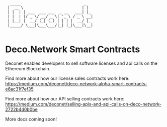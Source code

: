 ```
  _____                            _   
 |  __ \                          | |  
 | |  | | ___  ___ ___  _ __   ___| |_ 
 | |  | |/ _ \/ __/ _ \| '_ \ / _ \ __|
 | |__| |  __/ (_| (_) | | | |  __/ |_ 
 |_____/ \___|\___\___/|_| |_|\___|\__|
                                       
```                                       


# Deco.Network Smart Contracts

Deconet enables developers to sell software licenses and api calls on the Ethereum Blockchain.

Find more about how our license sales contracts work here: https://medium.com/deconet/deco-network-alpha-smart-contracts-e6ac31f7ef35

Find more about how our API selling contracts work here: https://medium.com/deconet/selling-apis-and-api-calls-on-deco-network-2722b4d0b0be

More docs coming soon!